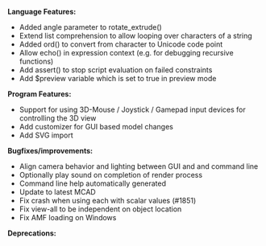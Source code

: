 **Language Features:**
* Added angle parameter to rotate_extrude()
* Extend list comprehension to allow looping over characters of a string
* Added ord() to convert from character to Unicode code point
* Allow echo() in expression context (e.g. for debugging recursive functions)
* Add assert() to stop script evaluation on failed constraints
* Add $preview variable which is set to true in preview mode

**Program Features:**
* Support for using 3D-Mouse / Joystick / Gamepad input devices for controlling the 3D view
* Add customizer for GUI based model changes
* Add SVG import

**Bugfixes/improvements:**
* Align camera behavior and lighting between GUI and and command line
* Optionally play sound on completion of render process
* Command line help automatically generated
* Update to latest MCAD
* Fix crash when using each with scalar values (#1851)
* Fix view-all to be independent on object location
* Fix AMF loading on Windows

**Deprecations:**
